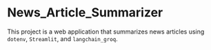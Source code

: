 # News_Article_Summarizer
This project is a web application that summarizes news articles using `dotenv`, `Streamlit`, and `langchain_groq`.
